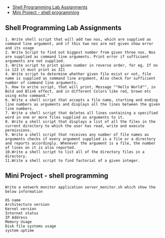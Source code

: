 
<!-- vim-markdown-toc GFM -->

* [Shell Programming Lab Assignments](#shell-programming-lab-assignments)
* [Mini Project - shell programming](#mini-project---shell-programming)

<!-- vim-markdown-toc -->


## Shell Programming Lab Assignments

    1. Write shell script that will add two nos, which are supplied as command line argument, and if this two nos are not given show error and its usage
    2. Write Script to find out biggest number from given three nos. Nos are supplied as command line arguments. Print error if sufficient arguments are not supplied.
    3. Write script to print given number in reverse order, for eg. If no is 123 it must print as 321
    4. Write script to determine whether given file exist or not, file name is supplied as command line argument, Also check for sufficient number of command line arguments.
    5. How to write script, that will print, Message ""Hello World"", in Bold and Blink effect, and in different Colors like red, brown etc using echo command."
    6. Write a shell script that accepts a file name, starting and ending line numbers as arguments and displays all the lines between the given line numbers.
    7. Write a shell script that deletes all lines containing a specified word in one or more files supplied as arguments to it.
    8. Write a shell script that displays a list of all the files in the current directory to which the user has read, write and execute permissions.
    9. Write a shell script that receives any number of file names as arguments checks if every argument supplied is a file or a directory and reports accordingly. Whenever the argument is a file, the number of lines on it is also reported.
    10.Write a shell script to list all of the directory files in a directory.
    11.Write a shell script to find factorial of a given integer.


## Mini Project - shell programming

    Write a network monitor application server_monitor.sh which show the below information

    OS name
    Architecture version
    Kernel version
    Internet status
    IP Address
    Memory Usage
    Disk file systems usage
    system uptime